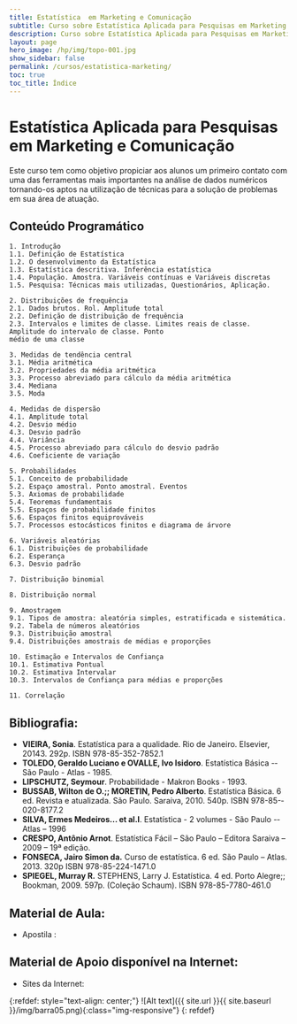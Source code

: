 ```yaml
---
title: Estatística  em Marketing e Comunicação
subtitle: Curso sobre Estatística Aplicada para Pesquisas em Marketing e Comunicação  
description: Curso sobre Estatística Aplicada para Pesquisas em Marketing e Comunicação  
layout: page
hero_image: /hp/img/topo-001.jpg
show_sidebar: false
permalink: /cursos/estatistica-marketing/
toc: true
toc_title: Índice
---
```


# Estatística Aplicada para Pesquisas em Marketing e Comunicação

Este curso tem como objetivo propiciar aos alunos um primeiro contato com uma das ferramentas mais importantes na análise de dados numéricos tornando-­os aptos na utilização de técnicas para a solução de problemas em sua área de atuação.

## Conteúdo Programático

    1. Introdução
    1.1. Definição de Estatística
    1.2. O desenvolvimento da Estatística
    1.3. Estatística descritiva. Inferência estatística
    1.4. População. Amostra. Variáveis contínuas e Variáveis discretas
    1.5. Pesquisa: Técnicas mais utilizadas, Questionários, Aplicação.

    2. Distribuições de frequência
    2.1. Dados brutos. Rol. Amplitude total
    2.2. Definição de distribuição de frequência
    2.3. Intervalos e limites de classe. Limites reais de classe. Amplitude do intervalo de classe. Ponto
    médio de uma classe

    3. Medidas de tendência central
    3.1. Média aritmética
    3.2. Propriedades da média aritmética
    3.3. Processo abreviado para cálculo da média aritmética
    3.4. Mediana
    3.5. Moda

    4. Medidas de dispersão
    4.1. Amplitude total
    4.2. Desvio médio
    4.3. Desvio padrão
    4.4. Variância
    4.5. Processo abreviado para cálculo do desvio padrão
    4.6. Coeficiente de variação

    5. Probabilidades
    5.1. Conceito de probabilidade
    5.2. Espaço amostral. Ponto amostral. Eventos
    5.3. Axiomas de probabilidade
    5.4. Teoremas fundamentais
    5.5. Espaços de probabilidade finitos
    5.6. Espaços finitos equiprováveis
    5.7. Processos estocásticos finitos e diagrama de árvore

    6. Variáveis aleatórias
    6.1. Distribuições de probabilidade
    6.2. Esperança
    6.3. Desvio padrão

    7. Distribuição binomial

    8. Distribuição normal

    9. Amostragem
    9.1. Tipos de amostra: aleatória simples, estratificada e sistemática.
    9.2. Tabela de números aleatórios
    9.3. Distribuição amostral
    9.4. Distribuições amostrais de médias e proporções

    10. Estimação e Intervalos de Confiança
    10.1. Estimativa Pontual
    10.2. Estimativa Intervalar
    10.3. Intervalos de Confiança para médias e proporções

    11. Correlação



## Bibliografia:

+ **VIEIRA, Sonia**. Estatística para a qualidade. Rio de Janeiro. Elsevier, 20143. 292p. ISBN 978-­85-­352-­7852.1
+ **TOLEDO, Geraldo Luciano e OVALLE, Ivo Isidoro**.­ Estatística Básica -­ São Paulo -­ Atlas -­ 1985.
+ **LIPSCHUTZ, Seymour**. Probabilidade -­ Makron Books -­ 1993.
+ **BUSSAB, Wilton de O.;; MORETIN, Pedro Alberto**. Estatística Básica. 6 ed. Revista e atualizada. São Paulo. Saraiva, 2010. 540p. ISBN 978-­85-­020-­8177.2
+ **SILVA, Ermes Medeiros... et al.I**.­ Estatística -­ 2 volumes -­ São Paulo -­ Atlas – 1996
+ **CRESPO, Antônio Arnot**. Estatística Fácil – São Paulo – Editora Saraiva – 2009 – 19ª edição.
+ **FONSECA, Jairo Simon da.** Curso de estatística. 6 ed. São Paulo – Atlas. 2013. 320p ISBN 978-­85-­224-­1471.0
+ **SPIEGEL, Murray R.** STEPHENS, Larry J. Estatística. 4 ed. Porto Alegre;; Bookman, 2009. 597p. (Coleção Schaum).
ISBN 978-­85-­7780-­461.0


## Material de Aula:

* Apostila : 


## Material de Apoio disponível na Internet:

* Sites da Internet: 

{:refdef: style="text-align: center;"}
![Alt text]({{ site.url }}{{ site.baseurl }}/img/barra05.png){:class="img-responsive"}
{: refdef}

